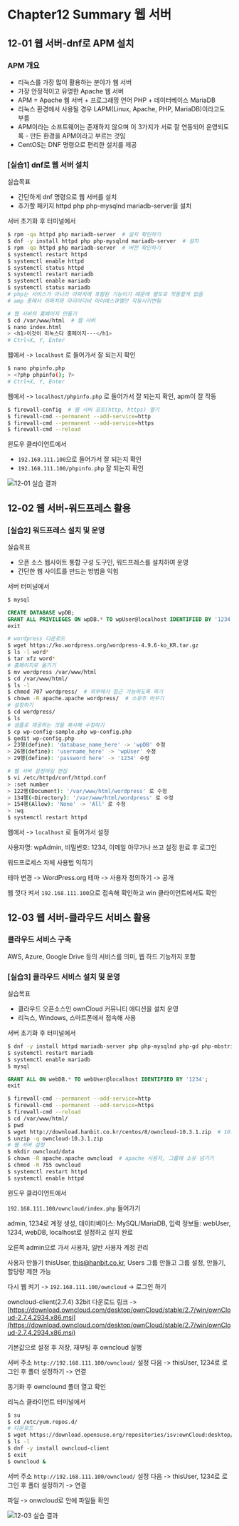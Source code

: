 # Chapter12 Summary 웹 서버

## 12-01 웹 서버-dnf로 APM 설치

### APM 개요

- 리눅스를 가장 많이 활용하는 분야가 웹 서버
- 가장 안정적이고 유명한 Apache 웹 서버 
- APM = Apache 웹 서버 + 프로그래밍 언어 PHP + 데이터베이스 MariaDB
- 리눅스 환경에서 사용될 경우 LAPM(Linux, Apache, PHP, MariaDB)이라고도 부름
- APM이라는 소프트웨어는 존재하지 않으며 이 3가지가 서로 잘 연동되어 운영되도록 - 만든 환경을 APM이라고 부르는 것임
- CentOS는 DNF 명령으로 편리한 설치를 제공

### [실습1] dnf로 웹 서버 설치

실습목표
- 간단하게 dnf 명령으로 웹 서버를 설치
- 추가할 패키지 httpd php php-mysqlnd mariadb-server을 설치

서버 초기화 후 터미널에서

```bash
$ rpm -qa httpd php mariadb-server  # 설치 확인하기
$ dnf -y install httpd php php-mysqlnd mariadb-server  # 설치
$ rpm -qa httpd php mariadb-server  # 버전 확인하기
$ systemctl restart httpd
$ systemctl enable httpd
$ systemctl status httpd
$ systemctl restart mariadb
$ systemctl enable mariadb
$ systemctl status mariadb
# php는 서비스가 아니라 아파치에 포함된 기능이기 때문에 별도로 작동할게 없음
# amp 중에서 아파치와 마리아디비 마이에스큐엘만 작동시키면됨

# 웹 서버의 홈페이지 만들기
$ cd /var/www/html  # 웹 서버
$ nano index.html
> <h1>이것이 리눅스다 홈페이지---</h1>
# Ctrl+X, Y, Enter
```

웹에서 -> `localhost` 로 들어가서 잘 되는지 확인

```bash
$ nano phpinfo.php
> <?php phpinfo(); ?>
# Ctrl+X, Y, Enter
```

웹에서 -> `localhost/phpinfo.php` 로 들어가서 잘 되는지 확인, apm이 잘 작동

```bash
$ firewall-config  # 웹 서버 포트(http, https) 열기
$ firewall-cmd --permanent --add-service=http
$ firewall-cmd --permanent --add-service=https
$ firewall-cmd --reload
```

윈도우 클라이언트에서

- `192.168.111.100`으로 들어가서 잘 되는지 확인
- `192.168.111.100/phpinfo.php` 잘 되는지 확인

![12-01 실습 결과](./assets/12-01실습결과.png)

## 12-02 웹 서버-워드프레스 활용

### [실습2] 워드프레스 설치 및 운영

실습목표
- 오픈 소스 웹사이트 통합 구성 도구인, 워드프레스를 설치하여 운영
- 간단한 웹 사이트를 만드는 방법을 익힘

서버 터미널에서

```bash
$ mysql
```

```sql
CREATE DATABASE wpDB;
GRANT ALL PRIVILEGES ON wpDB.* TO wpUser@localhost IDENTIFIED BY '1234';
exit
```

```bash
# wordpress 다운로드
$ wget https://ko.wordpress.org/wordpress-4.9.6-ko_KR.tar.gz
$ ls -l word*
$ tar xfz word*
# 홈페이지로 옮기기
$ mv wordpress /var/www/html
$ cd /var/www/html/
$ ls -l
$ chmod 707 wordpress/  # 외부에서 접근 가능하도록 하기
$ chown -R apache.apache wordpress/  # 소유주 바꾸기
# 설정하기
$ cd wordpress/
$ ls
# 샘플로 제공하는 것을 복사해 수정하기
$ cp wp-config-sample.php wp-config.php
$ gedit wp-config.php
> 23행(define): 'database_name_here' -> 'wpDB' 수정
> 26행(define): 'username_here' -> 'wpUser' 수정
> 29행(define): 'password here' -> '1234' 수정

# 웹 서버 설정파일 편집
$ vi /etc/httpd/conf/httpd.conf
> :set number
> 122행(Document): '/var/www/html/wordpress' 로 수정
> 134행(<Directory): '/var/www/html/wordpress' 로 수정
> 154행(Allow): 'None' -> 'All' 로 수정
> :wq
$ systemctl restart httpd
```

웹에서 -> `localhost` 로 들어가서 설정

사용자명: wpAdmin, 비밀번호: 1234, 이메일 아무거나 쓰고 설정 완료 후 로그인

워드프로세스 자체 사용법 익히기

테마 변경 -> WordPress.org 테마 -> 사용자 정의하기 -> 공개

웹 껏다 켜서 `192.168.111.100`으로 접속해 확인하고 win 클라이언트에서도 확인

## 12-03 웹 서버-클라우드 서비스 활용

### 클라우드 서비스 구축

AWS, Azure, Google Drive 등의 서비스를 의미, 웹 하드 기능까지 포함

### [실습3] 클라우드 서비스 설치 및 운영

실습목표
- 클라우드 오픈소스인 ownCloud 커뮤니티 에디션을 설치 운영
- 리눅스, Windows, 스마트폰에서 접속해 사용

서버 초기화 후 터미널에서

```bash
$ dnf -y install httpd mariadb-server php php-mysqlnd php-gd php-mbstring php-pecl-zip php-xml php-json php-intl
$ systemctl restart mariadb
$ systemctl enable mariadb
$ mysql
```

```sql
GRANT ALL ON webDB.* TO webUser@localhost IDENTIFIED BY '1234';
exit
```

```bash
$ firewall-cmd --permanent --add-service=http
$ firewall-cmd --permanent --add-service=https
$ firewall-cmd --reload
$ cd /var/www/html/
$ pwd
$ wget http://download.hanbit.co.kr/centos/8/owncloud-10.3.1.zip  # 10.3.1 다운로드
$ unzip -q owncloud-10.3.1.zip
# 웹 서버 설정
$ mkdir owncloud/data
$ chown -R apache.apache owncloud  # apache 사용자, 그룹에 소유 넘기기
$ chmod -R 755 owncloud
$ systemctl restart httpd
$ systemctl enable httpd
```

윈도우 클라이언트에서

`192.168.111.100/owncloud/index.php` 들어가기

admin, 1234로 계정 생성, 데이터베이스: MySQL/MariaDB, 입력 정보들: webUser, 1234, webDB, localhost로 설정하고 설치 완료

오른쪽 admin으로 가서 사용자, 일반 사용자 계정 관리

사용자 만들기 thisUser, this@hanbit.co.kr, Users 그룹 만들고 그룹 설정, 만들기, 할당량 제한 가능

다시 웹 켜기 -> `192.168.111.100/owncloud` -> 로그인 하기

owncloud-client(2.7.4) 32bit 다운로드 링크 -> [https://download.owncloud.com/desktop/ownCloud/stable/2.7/win/ownCloud-2.7.4.2934.x86.msi](https://download.owncloud.com/desktop/ownCloud/stable/2.7/win/ownCloud-2.7.4.2934.x86.msi)

기본값으로 설정 후 저장, 재부팅 후 owncloud 실행

서버 주소 `http://192.168.111.100/owncloud/` 설정 다음 -> thisUser, 1234로 로그인 후 폴더 설정하기 -> 연결

동기화 후 ownclound 폴더 열고 확인

리눅스 클라이언트 터미널에서

```bash
$ su
$ cd /etc/yum.repos.d/
# 다운로드
$ wget https://download.opensuse.org/repositories/isv:ownCloud:desktop/CentOS_8/isv:ownCloud:desktop.repo
$ ls -l
$ dnf -y install owncloud-client
$ exit
$ owncloud &
```

서버 주소 `http://192.168.111.100/owncloud/` 설정 다음 -> thisUser, 1234로 로그인 후 폴더 설정하기 -> 연결

파일 -> onwcloud로 안에 파일들 확인

![12-03 실습 결과](./assets/12-03실습결과.png)
